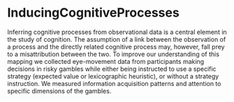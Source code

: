 # InducingCognitiveProcesses

Inferring cognitive processes from observational data is a central element in the study of cognition. The assumption of a link between the observation of a process and the directly related cognitive process may, however, fall prey to a misattribution between the two. To improve our understanding of this mapping we collected eye-movement data from participants making decisions in risky gambles while either being instructed to use a specific strategy (expected value or lexicographic heuristic), or without a strategy instruction. We measured information acquisition patterns and attention to specific dimensions of the gambles. 
